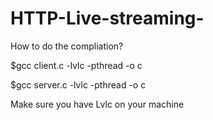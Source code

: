 # HTTP-Live-streaming-

How to do the compliation? 

  $gcc client.c -lvlc -pthread -o c
  
  $gcc server.c -lvlc -pthread -o c

Make sure you have Lvlc on your machine 

